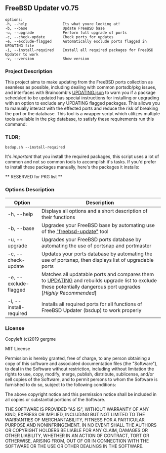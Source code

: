 ## FreeBSD Updater v0.75

```
options:
-h, --help                Its what youre looking at!
-b, --base                Update FreeBSD base
-u, --upgrade             Perform full upgrade of ports
-c, --check-update        Check ports for updates
-e, --exclude-flagged     Automatically exclude ports flagged in UPDATING file
-i, --install-required    Install all required packages for FreeBSD Updater to work	
-v, --version             Show version
```

### Project Description

This project aims to make updating from the FreeBSD ports collection as seamless as possible, including dealing with common portsdb/pkg issues, and interfaces with Braincomb's [UPDATING.json](http://updating.braincomb.com/UPDATING.json) to warn you if a package scheduled to be updated has special instructions for installing or upgrading with an option to exclude any UPDATING flagged packages.  This allows you to manually interact with the effected ports and reduce the risk of breaking the port or the database.  This tool is a wrapper script which utilizes multiple tools available in the pkg database, to satisfy these requirements run this command:

### TLDR;

```
bsdup.sh --install-required
```

It's *important* that you install the required packages, this script uses a lot of common and not so common tools to accomplish it's tasks.
If you'd prefer to install these packages manually, here's the packages it installs:

** RESERVED for PKG list **

### Options Description

| Option | Description |
|--------|--------|
|-h, --help|Displays all options and a short description of their functions |
|-b, --base|Upgrades your FreeBSD base by automating use of the ["freebsd-update"](https://www.freebsd.org/cgi/man.cgi?freebsd-update) tool|
|-u, --upgrade|Upgrades your FreeBSD ports database by automating the use of portsnap and portmaster|
|-c, --check-update|Updates your ports database by automating the use of portsnap, then displays list of upgradable ports|
|-e, --exclude-flagged|Matches all updatable ports and compares them to [UPDATING](http://updating.braincomb.com/UPDATING.json) and rebuilds upgrade list to exclude these potentially dangerous port upgrades [*Highly Recommended*]|
|-i, --install-required|Installs all required ports for all functions of FreeBSD Updater (bsdup) to work properly|

### License

Copyleft (c)2019 gergme

MIT License

Permission is hereby granted, free of charge, to any person obtaining a copy
of this software and associated documentation files (the "Software"), to deal
in the Software without restriction, including without limitation the rights
to use, copy, modify, merge, publish, distribute, sublicense, and/or sell
copies of the Software, and to permit persons to whom the Software is
furnished to do so, subject to the following conditions:

The above copyright notice and this permission notice shall be included in all
copies or substantial portions of the Software.

THE SOFTWARE IS PROVIDED "AS IS", WITHOUT WARRANTY OF ANY KIND, EXPRESS OR
IMPLIED, INCLUDING BUT NOT LIMITED TO THE WARRANTIES OF MERCHANTABILITY,
FITNESS FOR A PARTICULAR PURPOSE AND NONINFRINGEMENT. IN NO EVENT SHALL THE
AUTHORS OR COPYRIGHT HOLDERS BE LIABLE FOR ANY CLAIM, DAMAGES OR OTHER
LIABILITY, WHETHER IN AN ACTION OF CONTRACT, TORT OR OTHERWISE, ARISING FROM,
OUT OF OR IN CONNECTION WITH THE SOFTWARE OR THE USE OR OTHER DEALINGS IN THE
SOFTWARE.
